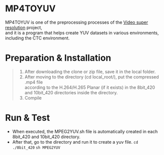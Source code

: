 # MP4TOYUV
MP4TOYUV is one of the preprocessing processes of the [ Video super resolution](https://github.com) project,  
and it is a program that helps create YUV datasets in various environments, including the CTC environment.

# Preparation & Installation
> 1. After downloading the clone or zip file, save it in the local folder.
> 2. After moving to the directory (cd local_root/), put the compressed .mp4 file  
> according to the H.264/H.265 Planar (if it exists) in the 8bit_420 and 10bit_420 directories inside the directory.
> 3. Compile

# Run & Test
- When executed, the MPEG2YUV.sh file is automatically created in each 8bit_420 and 10bit_420 directory.
- After that, go to the directory and run it to create a yuv file.
`cd ./8bit_420`
`sh MPEG2YUV`
